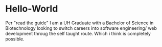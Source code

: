# Hello-World
Per "read the guide"
I am a UH Graduate with a Bachelor of Science in Biotechnology 
looking to switch careers into software engineering/ web development throug
the self taught route. Which i think is completely possible.
